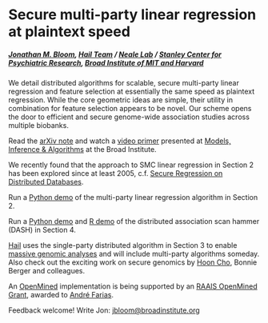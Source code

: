 # Secure multi-party linear regression at plaintext speed
##### [Jonathan M. Bloom](https://www.broadinstitute.org/bios/jonathan-bloom), [Hail Team](hail.is) / [Neale Lab](http://www.nealelab.is) / [Stanley Center for Psychiatric Research](https://www.broadinstitute.org/stanley), [Broad Institute of MIT and Harvard](https://www.broadinstitute.org/about-us)

We detail distributed algorithms for scalable, secure multi-party linear regression and feature selection at essentially the same speed as plaintext regression. While the core geometric ideas are simple, their utility in combination for feature selection appears to be novel. Our scheme opens the door to efficient and secure genome-wide association studies across multiple biobanks.

Read the [arXiv note](https://arxiv.org/abs/1901.09531) and watch a [video primer](https://www.youtube.com/watch?v=O3NxvLC-5s4&list=PLlMMtlgw6qNjROoMNTBQjAcdx53kV50cS) presented at [Models, Inference & Algorithms](https://broadinstitute.org/mia) at the Broad Institute.

We recently found that the approach to SMC linear regression in Section 2 has been explored since at least 2005, c.f. [Secure Regression on Distributed Databases](http://www2.stat.duke.edu/~jerry/Papers/jcgs05.pdf).

Run a [Python demo](https://github.com/jbloom22/DASH/blob/master/multiparty_linear_regression.ipynb) of the multi-party linear regression algorithm in Section 2.

Run a [Python demo](https://github.com/jbloom22/DASH/blob/master/dash.ipynb) and [R demo](https://github.com/jbloom22/DASH/blob/master/dash.r) of the distributed association scan hammer (DASH) in Section 4.

[Hail](https://hail.is/about.html) uses the single-party distributed algorithm in Section 3 to enable [massive genomic analyses](http://www.nealelab.is/uk-biobank/) and will include multi-party algorithms someday. Also check out the exciting work on secure genomics by [Hoon Cho](https://hhcho.com/), Bonnie Berger and colleagues.

An [OpenMined](https://www.openmined.org/) implementation is being supported by an [RAAIS OpenMined Grant](https://blog.openmined.org/raais/), awarded to [André Farias](https://github.com/andrelmfarias).

Feedback welcome! Write Jon: jbloom@broadinstitute.org

